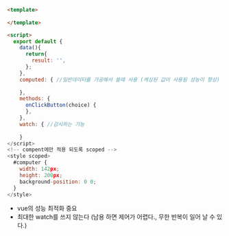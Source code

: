 ```HTML
<template>
  
</template>

<script>
  export default {
    data(){
      return{
        result: '',
      };
    },
    computed: { //일반데이터를 가공해서 쓸때 사용 (캐싱된 값이 사용됨 성능이 향상)
      
    },
    methods: {
      onClickButton(choice) {
      },
    },
    watch: { //감시하는 기능
      
    }
</script>
<!-- compent에만 적용 되도록 scoped -->
<style scoped>
  #computer {
    width: 142px;
    height: 200px;
    background-position: 0 0;
  }
</style>
```
* vue의 성능 최적화 중요
* 최대한 watch를 쓰지 않는다 (남용 하면 제어가 어렵다., 무한 반복이 일어 날 수 있다.)
